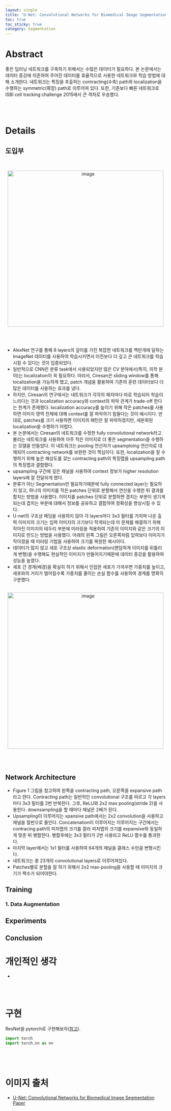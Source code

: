 ```yaml
---
layout: single
title: "U-Net: Convolutional Networks for Biomedical Image Segmentation 논문 요약"
toc: true
toc_sticky: true
category: Segmentation
---
```


# Abstract
좋은 딥러닝 네트워크를 구축하기 위해서는 수많은 데이터가 필요하다. 본 논문에서는 데이터 증강에 의존하여 주어진 데이터를 효율적으로 사용한 네트워크와 학습 방법에 대해 소개한다. 네트워크는 특징을 추출하는 
contracting(수축) path와 localization을 수행하는 symmetric(확장) path로 이루어져 있다. 또한, 기존보다 빠른 네트워크로 ISBI cell tracking challenge 2015에서 큰 격차로 우승했다.

<br><br>

# Details
## 도입부
<br>

<div align="center">
  <p>
  <img width="490" alt="image" src="https://github.com/Hyeonseung0103/Hyeonseung0103.github.io/assets/97672187/2f30554c-4d3f-48f6-a5f7-01fe860df6bc">
  </p>
</div>

<br><br>

- AlexNet 연구를 통해 8 layers의 깊이를 가진 복잡한 네트워크를 백만개에 달하는 ImageNet 데이터를 사용하여 학습시키면서 이전보다 더 깊고 큰 네트워크를 학습시킬 수 있다는 것이 입증되었다.
- 일반적으로 CNN은 분류 task에서 사용되었지만 많은 CV 분야에서(특히, 의학 분야)는 localization이 꼭 필요하다. 따라서, Ciresan은 sliding window를 통해 localization을 가능하게 했고, patch 개념을 활용하여 기존의 훈련 데이터보다 더 많은 데이터를 사용하는 효과를 냈다.
- 하지만, Ciresan의 연구에서는 네트워크가 각각의 패치마다 따로 학습되어 학습이 느리다는 것과 localization accuracy와 context의 파악 관계가 trade-off 한다는 한계가 존재했다. localization accuracy를 높이기 위해 작은 patches를 사용하면 이미지 영역 전체에 대해 context를 잘 파악하기 힘들다는 것이 예시이다. 반대로, patches를 크기 사용하면 이미지의 패턴은 잘 파악하겠지만, 세분화된 localization을 수행하기 어렵다.
- 본 논문에서는 Ciresan의 네트워크를 수정한 fully convolutional network라고 불리는 네트워크를 사용하여 아주 적은 이미지로 더 좋은 segmentation을 수행하는 모델을 만들었다. 이 네트워크는 pooling 연산자가 upsamploing 연산자로 대체되어 contracting network를 보완한 것이 핵심이다. 또한, localization을 잘 수행하기 위해 높은 해상도를 갖는 contracting path의 특징맵을 upsampling path의 특징맵과 결합했다.
- upsampling 구간에 깊은 채널을 사용하여 context 정보가 higher resolution layers에 잘 전달되게 했다.
- 분류가 아닌 Segmentation만 필요하기때문에 fully connected layer는 필요하지 않고, 하나의 이미지를 작은 patches 단위로 분할해서 연산을 수행한 뒤 결과를 합치는 방법을 사용했다. 이미지를 patches 단위로 분할하면 겹치는 부분이 생기게되는데 겹치는 부분에 대해서 정보를 공유하고 결합하여 정확성을 향상시킬 수 있다.
- U-net의 구조상 패딩을 사용하지 않아 각 layers마다 3x3 필터를 거치며 나온 출력 이미지의 크기는 입력 이미지의 크기보다 작게되는데 이 문제를 해결하기 위해 작아진 이미지의 테두리 부분에 미러링을 적용하여 기존의 이미지와 같은 크기의 이미지로 만드는 방법을 사용했다. 아래의 왼쪽 그림은 오른쪽처럼 입력보다 이미지가 작아졌을 때 미러링 기법을 사용하여 크기를 복원한 예시이다.
- 데이터가 많지 않고 세포 구조상 elastic deformation(랜덤하게 이미지를 뒤틀리게 변형)을 수행해도 현실적인 이미지가 만들어지기때문에 데이터 증강을 활용하여 성능을 높였다.
- 세포 간 경계(배경)을 확실히 하기 위해서 인접한 세포가 가까우면 가중치를 높이고, 세포와의 거리가 멀어질수록 가중치를 줄이는 손실 함수를 사용하여 경계를 명확히 구분했다.
<br><br>

<div align="center">
  <p>
  <img width="490" alt="image" src="https://github.com/Hyeonseung0103/Hyeonseung0103.github.io/assets/97672187/62d06606-49d4-4947-8d92-3cfe64856197">
  </p>
</div>

<br><br>


## Network Architecture
- Figure 1 그림을 참고하여 왼쪽을 contracting path, 오른쪽을 expansive path라고 한다. Contracting path는 일반적인 convolutional 구조를 따르고 각 layers마다 3x3 필터를 2번 반복한다. 그후, ReLU와 2x2 max pooling(stride 2)을 사용한다. downsampling을 할 때마다 채널은 2배가 된다.
- Upsampling이 이루어지는 xpansive path에서는 2x2 convolution을 사용하고 채널을 절반으로 줄인다. Concatenation이 이루어지는 이루어지는 구간에서는 contracing path의 피처맵의 크기를 잘라 피처맵의 크기를 expansive와 동일하게 맞춘 뒤 병합한다. 병합후에는 3x3 필터가 2번 사용되고 ReLU 함수를 통과한다.
- 마지막 layer에서는 1x1 필터를 사용하여 64개의 채널을 클래스 수만큼 변형시킨다.
- 네트워크는 총 23개의 convolutional layers로 이루어져있다.
- Patches별로 분할을 잘 하기 위해서 2x2 max-pooling을 사용할 때 이미지의 크기가 짝수가 되어야한다.


## Training
### 1. Data Augmentation

## Experiments


## Conclusion


# 개인적인 생각
- 

<br><br>

# 구현
ResNet을 pytorch로 구현해보자([참고](https://github.com/pytorch/vision/blob/6db1569c89094cf23f3bc41f79275c45e9fcb3f3/torchvision/models/resnet.py)).

```python
import torch
import torch.nn as nn
```


```python

```

```python


```

```python


```

```python


```

# 이미지 출처
- [U-Net: Convolutional Networks for Biomedical Image Segmentation Paper](https://arxiv.org/pdf/1505.04597v1.pdf)
